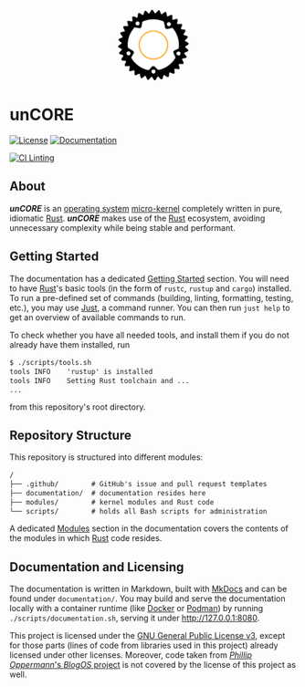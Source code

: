 <p align="center">
  <img
    height="25%" width="25%"
    alt="unCORE Operating System Kernel Logo"
    src="./documentation/content/images/logo.png">
</p>

# unCORE

[![License][badge::license]][badge::licence::link] [![Documentation][badge::documentation]][badge::documentation::link]

[![CI Linting][badge::ci::linting]][badge::ci::link]

## About

**_unCORE_** is an [operating system] [micro-kernel] completely written in pure, idiomatic [Rust]. **_unCORE_** makes use of the [Rust] ecosystem, avoiding unnecessary complexity while being stable and performant.

## Getting Started

The documentation has a dedicated [Getting Started][docs-getting-started] section. You will need to have [Rust]'s basic tools (in the form of `rustc`, `rustup` and `cargo`) installed. To run a pre-defined set of commands (building, linting, formatting, testing, etc.), you may use [Just], a command runner. You can then run `just help` to get an overview of available commands to run.

To check whether you have all needed tools, and install them if you do not already have them installed, run

``` CONSOLE
$ ./scripts/tools.sh
tools INFO    'rustup' is installed
tools INFO    Setting Rust toolchain and ...
...
```

from this repository's root directory.

## Repository Structure

This repository is structured into different modules:

``` TXT
/
├── .github/        # GitHub's issue and pull request templates
├── documentation/  # documentation resides here
├── modules/        # kernel modules and Rust code
└── scripts/        # holds all Bash scripts for administration
```

A dedicated [Modules][docs-modules] section in the documentation covers the contents of the modules in which [Rust] code resides.

## Documentation and Licensing

The documentation is written in Markdown, built with [MkDocs] and can be found under `documentation/`. You may build and serve the documentation locally with a container runtime (like [Docker] or [Podman]) by running `./scripts/documentation.sh`, serving it under <http://127.0.0.1:8080>.

This project is licensed under the [GNU General Public License v3], except for those parts (lines of code from libraries used in this project) already licensed under other licenses. Moreover, code taken from [_Phillip Oppermann_'s _BlogOS_ project][blog-os] is not covered by the license of this project as well.

[//]: # (Badges)

[badge::license]: https://img.shields.io/github/license/georglauterbach/uncore.svg?label=LICENSE&color=informational&style=for-the-badge
[badge::licence::link]: https://github.com/georglauterbach/uncore/blob/master/LICENSE
[badge::documentation]: https://img.shields.io/badge/DOCUMENTATION-MKDOCS-informational?style=for-the-badge
[badge::documentation::link]: https://github.com/georglauterbach/uncore/tree/master/documentation

[badge::ci::link]: https://github.com/docker-mailserver/docker-mailserver/actions
[badge::ci::linting]: https://img.shields.io/github/workflow/status/georglauterbach/uncore/Linting?label=CI%20-%20Linting&logo=github&logoColor=white&style=for-the-badge

[//]: # (Links)

[docs-getting-started]: ./documentation/content/index.md#getting-started
[docs-modules]: ./documentation/content/modules/modules.md

[operating system]: https://en.wikipedia.org/wiki/Operating_system
[micro-kernel]: https://en.wikipedia.org/wiki/Microkernel
[Rust]: https://www.rust-lang.org/

[Just]: https://github.com/casey/just

[MkDocs]: https://www.mkdocs.org/
[Docker]: https://www.docker.com/
[Podman]: https://podman.io/
[GNU General Public License v3]: https://www.gnu.org/licenses/gpl-3.0.txt
[blog-os]: https://github.com/phil-opp/blog_os#license
